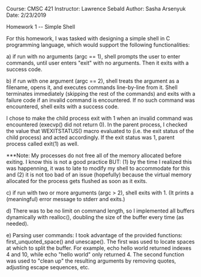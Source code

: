 Course:		CMSC 421
Instructor:	Lawrence Sebald
Author:		Sasha Arsenyuk
Date:		2/23/2019

Homework 1 -- Simple Shell

For this homework, I was tasked with designing a simple shell in C programming
language, which would support the following functionalities:

a) if run with no arguments (argc == 1), shell prompts the user to enter
commands, until user enters "exit" with no arguments. Then it exits with
a success code.

b) if run with one argument (argc == 2), shell treats the argument as
a filename, opens it, and executes commands line-by-line from it. Shell 
terminates immediately (skipping the rest of the commands) and exits
with a failure code if an invalid command is encountered. If no such command 
was encountered, shell exits with a success code.

I chose to make the child process exit with 1 when an invalid command was
encountered (execvp() did not return 0). In the parent process, I checked
the value that WEXITSTATUS() macro evaluated to (i.e. the exit status of
the child process) and acted accordingly. If the exit status was 1, parent
process called exit(1) as well.

***Note: My processes do not free all of the memory allocated before exiting.
I know this is not a good practice BUT: (1) by the time I realized this was 
happenning, it was to late to modify my shell to accommodate for this and 
(2) it is not too bad of an issue (hopefully) because the virtual memory
allocated for the process gets flushed as soon as it exits.

c) if run with two or more arguments (argc > 2), shell exits with 1.
(It prints a (meaningful) error message to stderr and exits.)

d) There was to be no limit on command length, so I implemented all buffers
dynamically with realloc(), doubling the size of the buffer every time (as
needed).

e) Parsing user commands: I took advantage of the provided functions: 
first_unquoted_space() and unescape(). The first was used to locate spaces
at which to split the buffer. For example, echo hello world returned indexes
4 and 10, while echo "hello world" only returned 4. The second function was
used to "clean up" the resulting arguments by removing quotes, adjusting
escape sequences, etc.
